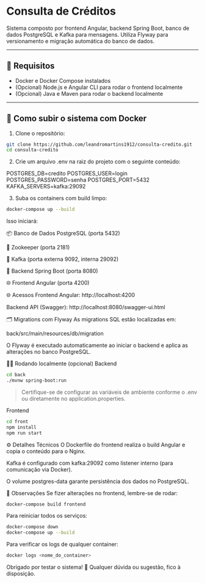 # Consulta de Créditos

Sistema composto por frontend Angular, backend Spring Boot, banco de dados PostgreSQL e Kafka para mensagens. Utiliza Flyway para versionamento e migração automática do banco de dados.

---

## 🔧 Requisitos

- Docker e Docker Compose instalados
- (Opcional) Node.js e Angular CLI para rodar o frontend localmente
- (Opcional) Java e Maven para rodar o backend localmente

---

## 🚀 Como subir o sistema com Docker

1. Clone o repositório:

```bash
git clone https://github.com/leandromartins1912/consulta-credito.git
cd consulta-credito
```

2. Crie um arquivo .env na raiz do projeto com o seguinte conteúdo:
   
POSTGRES_DB=credito
POSTGRES_USER=login
POSTGRES_PASSWORD=senha
POSTGRES_PORT=5432
KAFKA_SERVERS=kafka:29092

3. Suba os containers com build limpo:
   
```bash
docker-compose up --build
```

Isso iniciará:

📦 Banco de Dados PostgreSQL (porta 5432)

🐘 Zookeeper (porta 2181)

🧭 Kafka (porta externa 9092, interna 29092)

🔧 Backend Spring Boot (porta 8080)

🌐 Frontend Angular (porta 4200)


🌐 Acessos
Frontend Angular: http://localhost:4200

Backend API (Swagger): http://localhost:8080/swagger-ui.html



🗂️ Migrations com Flyway
As migrations SQL estão localizadas em:

back/src/main/resources/db/migration


O Flyway é executado automaticamente ao iniciar o backend e aplica as alterações no banco PostgreSQL.

🧑‍💻 Rodando localmente (opcional)
Backend

```bash
cd back
./mvnw spring-boot:run
```

> Certifique-se de configurar as variáveis de ambiente conforme o .env ou diretamente no application.properties.


Frontend

```bash
cd front
npm install
npm run start
```

⚙️ Detalhes Técnicos
O Dockerfile do frontend realiza o build Angular e copia o conteúdo para o Nginx.

Kafka é configurado com kafka:29092 como listener interno (para comunicação via Docker).

O volume postgres-data garante persistência dos dados no PostgreSQL.

📌 Observações
Se fizer alterações no frontend, lembre-se de rodar:

```bash
docker-compose build frontend
```

Para reiniciar todos os serviços:

```bash
docker-compose down
docker-compose up --build
```

Para verificar os logs de qualquer container:

```bash
docker logs <nome_do_container>
```

Obrigado por testar o sistema! 💬 Qualquer dúvida ou sugestão, fico à disposição.



